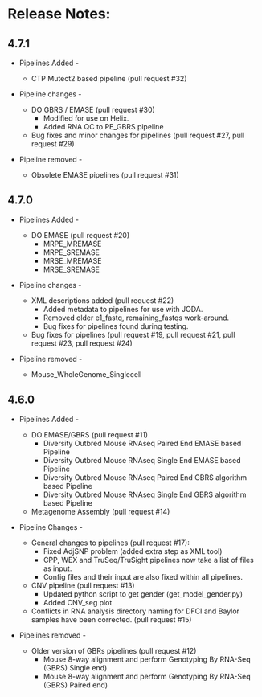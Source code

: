 # Release Notes: 

## 4.7.1

* Pipelines Added -
	* CTP Mutect2 based pipeline (pull request #32)
	
* Pipeline changes -
	* DO GBRS / EMASE (pull request #30)
		* Modified for use on Helix. 
		* Added RNA QC to PE\_GBRS pipeline
	* Bug fixes and minor changes for pipelines (pull request #27, pull request #29)

 * Pipeline removed -
	* Obsolete EMASE pipelines (pull request #31)

## 4.7.0
* Pipelines Added - 
	* DO EMASE (pull request #20)
		* MRPE_MREMASE 
		* MRPE_SREMASE
		* MRSE_MREMASE
		* MRSE_SREMASE

* Pipeline changes -
	* XML descriptions added (pull request #22)
		* Added metadata to pipelines for use with JODA.
		* Removed older e1\_fastq, remaining\_fastqs work-around.
		* Bug fixes for pipelines found during testing. 
	* Bug fixes for pipelines (pull request #19, pull request #21, pull request #23, pull request #24)

	
* Pipeline removed -
	* Mouse\_WholeGenome\_Singlecell

## 4.6.0
* Pipelines Added - 
	* DO EMASE/GBRS (pull request #11)
		* Diversity Outbred Mouse RNAseq Paired End EMASE based Pipeline
		* Diversity Outbred Mouse RNAseq Single End EMASE based Pipeline
		* Diversity Outbred Mouse RNAseq Paired End GBRS algorithm based Pipeline
		* Diversity Outbred Mouse RNAseq Single End GBRS algorithm based Pipeline
	* Metagenome Assembly (pull request #14)

* Pipeline Changes - 
	* General changes to pipelines (pull request #17):
		* Fixed AdjSNP problem (added extra step as XML tool)
		* CPP, WEX and TruSeq/TruSight pipelines now take a list of files as input.
		* Config files and their input are also fixed within all pipelines.
	* CNV pipeline (pull request #13)
		* Updated python script to get gender (get_model_gender.py)
		* Added CNV_seg plot
	* Conflicts in RNA analysis directory naming for DFCI and Baylor samples have been corrected. (pull request #15) 

* Pipelines removed -
	* Older version of GBRs pipelines (pull request #12)
		* Mouse 8-way alignment and perform Genotyping By RNA-Seq  (GBRS) Single end)
		* Mouse 8-way alignment and perform Genotyping By RNA-Seq  (GBRS) Paired end)
	